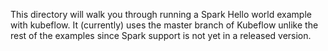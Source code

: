 This directory will walk you through running a Spark Hello world example with kubeflow.
It (currently) uses the master branch of Kubeflow unlike the rest of the examples
since Spark support is not yet in a released version.
